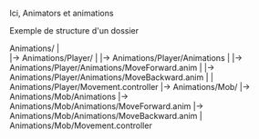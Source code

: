 Ici, Animators et animations

Exemple de structure d'un dossier

Animations/
|  
|-> Animations/Player/
| |-> Animations/Player/Animations
|   |-> Animations/Player/Animations/MoveForward.anim
|   |-> Animations/Player/Animations/MoveBackward.anim
|  | Animations/Player/Movement.controller
|-> Animations/Mob/
  |-> Animations/Mob/Animations
    |-> Animations/Mob/Animations/MoveForward.anim
    |-> Animations/Mob/Animations/MoveBackward.anim
  | Animations/Mob/Movement.controller